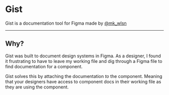 # Gist

Gist is a documentation tool for Figma made by [@mk_wlsn](https://twitter.com/mk_wlsn)


---

## Why?

Gist was built to document design systems in Figma. As a designer, I found it frustrating to have to leave my working file and dig through a Figma file to find documentation for a component.


Gist solves this by attaching the documentation *to* the component. Meaning that your designers have access to component docs in their working file as they are using the component.